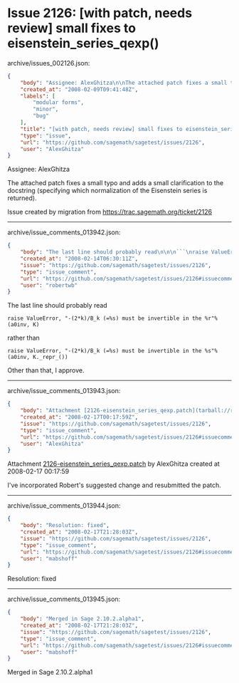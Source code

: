 # Issue 2126: [with patch, needs review] small fixes to eisenstein_series_qexp()

archive/issues_002126.json:
```json
{
    "body": "Assignee: AlexGhitza\n\nThe attached patch fixes a small typo and adds a small clarification to the docstring (specifying which normalization of the Eisenstein series is returned).\n\n\nIssue created by migration from https://trac.sagemath.org/ticket/2126\n\n",
    "created_at": "2008-02-09T09:41:48Z",
    "labels": [
        "modular forms",
        "minor",
        "bug"
    ],
    "title": "[with patch, needs review] small fixes to eisenstein_series_qexp()",
    "type": "issue",
    "url": "https://github.com/sagemath/sagetest/issues/2126",
    "user": "AlexGhitza"
}
```
Assignee: AlexGhitza

The attached patch fixes a small typo and adds a small clarification to the docstring (specifying which normalization of the Eisenstein series is returned).


Issue created by migration from https://trac.sagemath.org/ticket/2126





---

archive/issue_comments_013942.json:
```json
{
    "body": "The last line should probably read\n\n\n```\nraise ValueError, \"-(2*k)/B_k (=%s) must be invertible in the %r\"%(a0inv, K) \n```\n\n\nrather than\n\n\n```\nraise ValueError, \"-(2*k)/B_k (=%s) must be invertible in the %s\"%(a0inv, K._repr_()) \n```\n\n\nOther than that, I approve.",
    "created_at": "2008-02-14T06:30:11Z",
    "issue": "https://github.com/sagemath/sagetest/issues/2126",
    "type": "issue_comment",
    "url": "https://github.com/sagemath/sagetest/issues/2126#issuecomment-13942",
    "user": "robertwb"
}
```

The last line should probably read


```
raise ValueError, "-(2*k)/B_k (=%s) must be invertible in the %r"%(a0inv, K) 
```


rather than


```
raise ValueError, "-(2*k)/B_k (=%s) must be invertible in the %s"%(a0inv, K._repr_()) 
```


Other than that, I approve.



---

archive/issue_comments_013943.json:
```json
{
    "body": "Attachment [2126-eisenstein_series_qexp.patch](tarball://root/attachments/some-uuid/ticket2126/2126-eisenstein_series_qexp.patch) by AlexGhitza created at 2008-02-17 00:17:59\n\nI've incorporated Robert's suggested change and resubmitted the patch.",
    "created_at": "2008-02-17T00:17:59Z",
    "issue": "https://github.com/sagemath/sagetest/issues/2126",
    "type": "issue_comment",
    "url": "https://github.com/sagemath/sagetest/issues/2126#issuecomment-13943",
    "user": "AlexGhitza"
}
```

Attachment [2126-eisenstein_series_qexp.patch](tarball://root/attachments/some-uuid/ticket2126/2126-eisenstein_series_qexp.patch) by AlexGhitza created at 2008-02-17 00:17:59

I've incorporated Robert's suggested change and resubmitted the patch.



---

archive/issue_comments_013944.json:
```json
{
    "body": "Resolution: fixed",
    "created_at": "2008-02-17T21:28:03Z",
    "issue": "https://github.com/sagemath/sagetest/issues/2126",
    "type": "issue_comment",
    "url": "https://github.com/sagemath/sagetest/issues/2126#issuecomment-13944",
    "user": "mabshoff"
}
```

Resolution: fixed



---

archive/issue_comments_013945.json:
```json
{
    "body": "Merged in Sage 2.10.2.alpha1",
    "created_at": "2008-02-17T21:28:03Z",
    "issue": "https://github.com/sagemath/sagetest/issues/2126",
    "type": "issue_comment",
    "url": "https://github.com/sagemath/sagetest/issues/2126#issuecomment-13945",
    "user": "mabshoff"
}
```

Merged in Sage 2.10.2.alpha1
